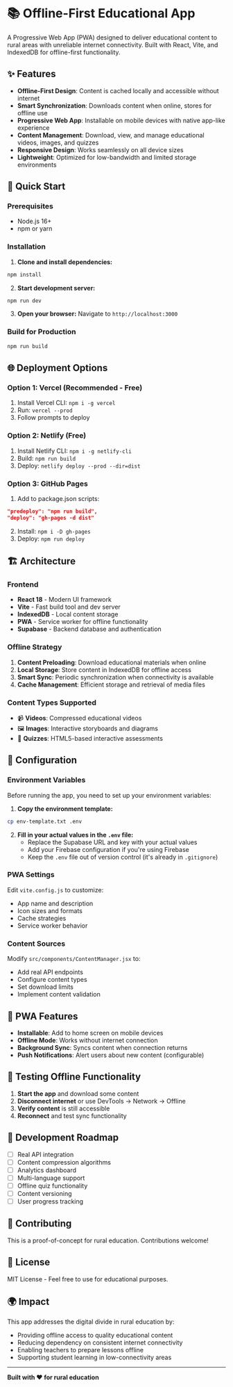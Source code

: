 # 📚 Offline-First Educational App

A Progressive Web App (PWA) designed to deliver educational content to rural areas with unreliable internet connectivity. Built with React, Vite, and IndexedDB for offline-first functionality.

## ✨ Features

- **Offline-First Design**: Content is cached locally and accessible without internet
- **Smart Synchronization**: Downloads content when online, stores for offline use
- **Progressive Web App**: Installable on mobile devices with native app-like experience
- **Content Management**: Download, view, and manage educational videos, images, and quizzes
- **Responsive Design**: Works seamlessly on all device sizes
- **Lightweight**: Optimized for low-bandwidth and limited storage environments

## 🚀 Quick Start

### Prerequisites
- Node.js 16+ 
- npm or yarn

### Installation

1. **Clone and install dependencies:**
```bash
npm install
```

2. **Start development server:**
```bash
npm run dev
```

3. **Open your browser:**
Navigate to `http://localhost:3000`

### Build for Production

```bash
npm run build
```

## 🌐 Deployment Options

### Option 1: Vercel (Recommended - Free)
1. Install Vercel CLI: `npm i -g vercel`
2. Run: `vercel --prod`
3. Follow prompts to deploy

### Option 2: Netlify (Free)
1. Install Netlify CLI: `npm i -g netlify-cli`
2. Build: `npm run build`
3. Deploy: `netlify deploy --prod --dir=dist`

### Option 3: GitHub Pages
1. Add to package.json scripts:
```json
"predeploy": "npm run build",
"deploy": "gh-pages -d dist"
```
2. Install: `npm i -D gh-pages`
3. Deploy: `npm run deploy`

## 🏗️ Architecture

### Frontend
- **React 18** - Modern UI framework
- **Vite** - Fast build tool and dev server
- **IndexedDB** - Local content storage
- **PWA** - Service worker for offline functionality
- **Supabase** - Backend database and authentication

### Offline Strategy
1. **Content Preloading**: Download educational materials when online
2. **Local Storage**: Store content in IndexedDB for offline access
3. **Smart Sync**: Periodic synchronization when connectivity is available
4. **Cache Management**: Efficient storage and retrieval of media files

### Content Types Supported
- 📹 **Videos**: Compressed educational videos
- 🖼️ **Images**: Interactive storyboards and diagrams
- 📝 **Quizzes**: HTML5-based interactive assessments

## 🔧 Configuration

### Environment Variables
Before running the app, you need to set up your environment variables:

1. **Copy the environment template:**
```bash
cp env-template.txt .env
```

2. **Fill in your actual values in the `.env` file:**
   - Replace the Supabase URL and key with your actual values
   - Add your Firebase configuration if you're using Firebase
   - Keep the `.env` file out of version control (it's already in `.gitignore`)

### PWA Settings
Edit `vite.config.js` to customize:
- App name and description
- Icon sizes and formats
- Cache strategies
- Service worker behavior

### Content Sources
Modify `src/components/ContentManager.jsx` to:
- Add real API endpoints
- Configure content types
- Set download limits
- Implement content validation

## 📱 PWA Features

- **Installable**: Add to home screen on mobile devices
- **Offline Mode**: Works without internet connection
- **Background Sync**: Syncs content when connection returns
- **Push Notifications**: Alert users about new content (configurable)

## 🧪 Testing Offline Functionality

1. **Start the app** and download some content
2. **Disconnect internet** or use DevTools → Network → Offline
3. **Verify content** is still accessible
4. **Reconnect** and test sync functionality

## 🚧 Development Roadmap

- [ ] Real API integration
- [ ] Content compression algorithms
- [ ] Analytics dashboard
- [ ] Multi-language support
- [ ] Offline quiz functionality
- [ ] Content versioning
- [ ] User progress tracking

## 🤝 Contributing

This is a proof-of-concept for rural education. Contributions welcome!

## 📄 License

MIT License - Feel free to use for educational purposes.

## 🌍 Impact

This app addresses the digital divide in rural education by:
- Providing offline access to quality educational content
- Reducing dependency on consistent internet connectivity
- Enabling teachers to prepare lessons offline
- Supporting student learning in low-connectivity areas

---

**Built with ❤️ for rural education**
